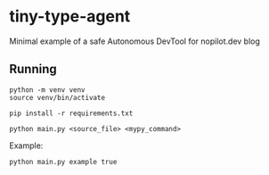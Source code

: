 # tiny-type-agent
Minimal example of a safe Autonomous DevTool for nopilot.dev blog

## Running

```
python -m venv venv
source venv/bin/activate

pip install -r requirements.txt

python main.py <source_file> <mypy_command>
```

Example:

```
python main.py example true
```